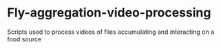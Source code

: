 # Fly-aggregation-video-processing
Scripts used to process videos of flies accumulating and interacting on a food source

